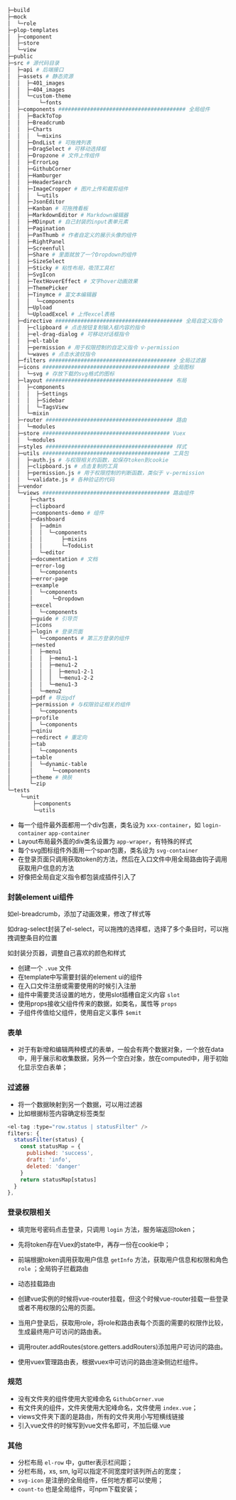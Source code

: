 ```bash
├─build 
├─mock
│  └─role
├─plop-templates
│  ├─component
│  ├─store
│  └─view
├─public
├─src # 源代码目录
│  ├─api # 后端接口
│  ├─assets # 静态资源
│  │  ├─401_images
│  │  ├─404_images
│  │  └─custom-theme
│  │      └─fonts
│  ├─components ######################################## 全局组件 
│  │  ├─BackToTop
│  │  ├─Breadcrumb
│  │  ├─Charts
│  │  │  └─mixins
│  │  ├─DndList # 可拖拽列表
│  │  ├─DragSelect # 可移动选择框
│  │  ├─Dropzone # 文件上传组件
│  │  ├─ErrorLog
│  │  ├─GithubCorner
│  │  ├─Hamburger
│  │  ├─HeaderSearch
│  │  ├─ImageCropper # 图片上传和裁剪组件
│  │  │  └─utils
│  │  ├─JsonEditor
│  │  ├─Kanban # 可拖拽看板
│  │  ├─MarkdownEditor # Markdown编辑器
│  │  ├─MDinput # 自己封装的input表单元素
│  │  ├─Pagination
│  │  ├─PanThumb # 作者自定义的展示头像的组件
│  │  ├─RightPanel
│  │  ├─Screenfull
│  │  ├─Share # 里面就放了一个Dropdown的组件
│  │  ├─SizeSelect
│  │  ├─Sticky # 粘性布局，吸顶工具栏
│  │  ├─SvgIcon
│  │  ├─TextHoverEffect # 文字hover动画效果
│  │  ├─ThemePicker
│  │  ├─Tinymce # 富文本编辑器
│  │  │  └─components
│  │  ├─Upload
│  │  └─UploadExcel # 上传excel表格
│  ├─directive ######################################## 全局自定义指令
│  │  ├─clipboard # 点击按钮复制输入框内容的指令
│  │  ├─el-drag-dialog # 可移动对话框指令
│  │  ├─el-table
│  │  ├─permission # 用于权限控制的自定义指令 v-permission
│  │  └─waves # 点击水波纹指令
│  ├─filters ######################################## 全局过滤器
│  ├─icons ######################################## 全局图标
│  │  └─svg # 存放下载的svg格式的图标
│  ├─layout ######################################## 布局
│  │  ├─components
│  │  │  ├─Settings
│  │  │  ├─Sidebar
│  │  │  └─TagsView
│  │  └─mixin
│  ├─router ######################################## 路由
│  │  └─modules
│  ├─store ######################################## Vuex
│  │  └─modules
│  ├─styles ######################################## 样式
│  ├─utils ######################################## 工具包
│  │  ├─auth.js # 与权限相关的函数，如保存token到cookie
│  │  ├─clipboard.js # 点击复制的工具
│  │  ├─permission.js # 用于权限控制的判断函数，类似于 v-permission
│  │  └─validate.js # 各种验证的代码
│  ├─vendor
│  └─views ######################################## 路由组件
│      ├─charts
│      ├─clipboard
│      ├─components-demo # 组件
│      ├─dashboard
│      │  ├─admin
│      │  │  └─components
│      │  │      ├─mixins
│      │  │      └─TodoList
│      │  └─editor
│      ├─documentation # 文档
│      ├─error-log
│      │  └─components
│      ├─error-page
│      ├─example
│      │  └─components
│      │      └─Dropdown
│      ├─excel
│      │  └─components
│      ├─guide # 引导页
│      ├─icons
│      ├─login # 登录页面
│      │  └─components # 第三方登录的组件
│      ├─nested
│      │  ├─menu1
│      │  │  ├─menu1-1
│      │  │  ├─menu1-2
│      │  │  │  ├─menu1-2-1
│      │  │  │  └─menu1-2-2
│      │  │  └─menu1-3
│      │  └─menu2
│      ├─pdf # 导出pdf
│      ├─permission # 与权限验证相关的组件
│      │  └─components
│      ├─profile
│      │  └─components
│      ├─qiniu
│      ├─redirect # 重定向
│      ├─tab
│      │  └─components
│      ├─table
│      │  └─dynamic-table
│      │      └─components
│      ├─theme # 换肤
│      └─zip
└─tests
    └─unit
        ├─components
        └─utils
```

* 每一个组件最外面都用一个div包裹，类名设为 `xxx-container`，如 `login-container` `app-container`
* Layout布局最外面的div类名设置为 `app-wraper`，有特殊的样式
* 每个svg图标组件外面用一个span包裹，类名设为 `svg-container`
* 在登录页面只调用获取token的方法，然后在入口文件中用全局路由钩子调用获取用户信息的方法
* 好像把全局自定义指令都包装成插件引入了



### 封装element ui组件

如el-breadcrumb，添加了动画效果，修改了样式等

如drag-select封装了el-select，可以拖拽的选择框，选择了多个条目时，可以拖拽调整条目的位置

如封装分页器，调整自己喜欢的颜色和样式



* 创建一个 `.vue` 文件
* 在template中写需要封装的element ui的组件
* 在入口文件注册或需要使用的时候引入注册
* 组件中需要灵活设置的地方，使用slot插槽自定义内容 `slot`
* 使用props接收父组件传来的数据，如类名，属性等 `props`
* 子组件传值给父组件，使用自定义事件 `$emit`

### 表单

* 对于有新增和编辑两种模式的表单，一般会有两个数据对象，一个放在data中，用于展示和收集数据，另外一个空白对象，放在computed中，用于初始化显示空白表单；

### 过滤器

* 将一个数据映射到另一个数据，可以用过滤器
* 比如根据标签内容确定标签类型

```javascript
<el-tag :type="row.status | statusFilter" />
filters: {
  statusFilter(status) {
    const statusMap = {
      published: 'success',
      draft: 'info',
      deleted: 'danger'
    }
    return statusMap[status]
  }
},
```

### 登录权限相关

* 填完账号密码点击登录，只调用 `login` 方法，服务端返回token；
* 先将token存在Vuex的state中，再存一份在cookie中；
* 前端根据token调用获取用户信息 `getInfo` 方法，获取用户信息和权限和角色 `role` ；全局钩子拦截路由
* 动态挂载路由

* 创建vue实例的时候将vue-router挂载，但这个时候vue-router挂载一些登录或者不用权限的公用的页面。
* 当用户登录后，获取用role，将role和路由表每个页面的需要的权限作比较，生成最终用户可访问的路由表。
* 调用router.addRoutes(store.getters.addRouters)添加用户可访问的路由。
* 使用vuex管理路由表，根据vuex中可访问的路由渲染侧边栏组件。

### 规范

* 没有文件夹的组件使用大驼峰命名 `GithubCorner.vue`
* 有文件夹的组件，文件夹使用大驼峰命名，文件使用 `index.vue`；
* views文件夹下面的是路由，所有的文件夹用小写短横线链接
* 引入vue文件的时候写到vue文件名即可，不加后缀.vue

### 其他

* 分栏布局 `el-row` 中，gutter表示栏间距；
* 分栏布局，xs, sm, lg可以指定不同宽度时该列所占的宽度；
* `svg-icon` 是注册的全局组件，任何地方都可以使用；
* `count-to` 也是全局组件，可npm下载安装；
